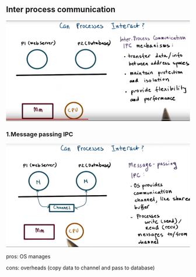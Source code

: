 ## Inter process communication

![](/assets/IPC.png)

### 1.Message passing IPC

![](/assets/message_passing_IPC.png)

pros: OS manages

cons: overheads \(copy data to channel and pass to database\)

